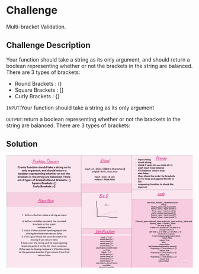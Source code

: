# Challenge 
Multi-bracket Validation.

## Challenge Description
Your function should take a string as its only argument, and should return a boolean representing whether or not the brackets in the string are balanced. There are 3 types of brackets:

- Round Brackets : ()
- Square Brackets : []
- Curly Brackets : {}

`INPUT`:Your function should take a string as its only argument

`OUTPUT`:return a boolean representing whether or not the brackets in the string are balanced. There are 3 types of brackets:


## Solution
![multi](Multi-bracket.jpg)